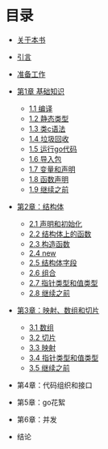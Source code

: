 # 目录

- [关于本书](about-this-book.md)

- [引言](introduction.md)

- [准备工作](getting-started.md)

- [第1章 基础知识](1.0.md)
    - [1.1 编译](1.1.md)
    - [1.2 静态类型](1.2.md)
    - [1.3 类c语法](1.3.md)
    - [1.4 垃圾回收](1.4.md)
    - [1.5 运行go代码](1.5.md)
    - [1.6 导入包](1.6.md)
    - [1.7 变量和声明](1.7.md)
    - [1.8 函数声明](1.8.md)
    - [1.9 继续之前](1.9.md)   
    
- [第2章：结构体](2.0.md)
    - [2.1 声明和初始化](2.1.md)
    - [2.2 结构体上的函数](2.2.md)
    - [2.3 构造函数](2.3.md)
    - [2.4 new](2.4.md)
    - [2.5 结构体字段](2.5.md)
    - [2.6 组合](2.6.md)
    - [2.7 指针类型和值类型](2.7.md)
    - [2.8 继续之前](2.8.md)
    
- [第3章：映射、数组和切片](3.0.md)
    - [3.1 数组](3.1.md)
    - [3.2 切片](3.2.md)
    - [3.3 映射](3.3.md)
    - [3.4 指针类型和值类型](3.4.md)
    - [3.5 继续之前](3.5.md)

- 第4章：代码组织和接口

- 第5章：go花絮

- 第6章：并发

- 结论
